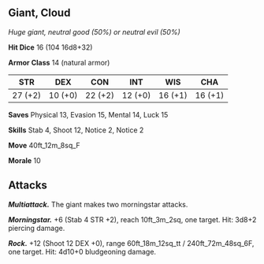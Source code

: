 ## Giant, Cloud

*Huge giant, neutral good (50%) or neutral evil (50%)*

**Hit Dice** 16 (104 16d8+32)

**Armor Class** 14 (natural armor)

| STR     | DEX     | CON     | INT     | WIS     | CHA     |
|---------|---------|---------|---------|---------|---------|
| 27 (+2) | 10 (+0) | 22 (+2) | 12 (+0) | 16 (+1) | 16 (+1) |

**Saves** Physical 13, Evasion 15, Mental 14, Luck 15

**Skills** Stab 4, Shoot 12, Notice 2, Notice 2

**Move** 40ft\_12m\_8sq\_F

**Morale** 10

## Attacks

***Multiattack.*** The giant makes two morningstar attacks.

***Morningstar.*** +6 (Stab 4 STR +2), reach 10ft\_3m\_2sq, one target. Hit: 3d8+2 piercing damage.

***Rock.*** +12 (Shoot 12 DEX +0), range 60ft\_18m\_12sq\_tt / 240ft\_72m\_48sq\_6F, one target. Hit: 4d10+0 bludgeoning damage.

